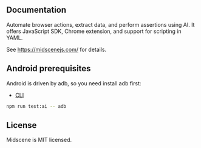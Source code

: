## Documentation

Automate browser actions, extract data, and perform assertions using AI. It offers JavaScript SDK, Chrome extension, and support for scripting in YAML.

See https://midscenejs.com/ for details.

## Android prerequisites

Android is driven by adb, so you need install adb first:
- [CLI](https://developer.android.com/tools/adb)

```bash
npm run test:ai -- adb
```

## License

Midscene is MIT licensed.